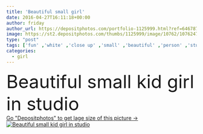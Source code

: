 ```yaml
---
title: 'Beautiful small girl'
date: 2016-04-27T16:11:18+00:00
author: friday
author_url: https://depositphotos.com/portfolio-1125999.html?ref=64678756
image: https://st2.depositphotos.com/thumbs/1125999/image/10762/107624702/api_thumb_450.jpg?forcejpeg=true
type: "post"
tags: ['fun' ,'white' ,'close up' ,'small' ,'beautiful' ,'person' ,'studio' ,'human' ,'one' ,'girl' ,'female' ,'young' ,'people' ,'beauty' ,'model' ,'joy' ,'cheerful' ,'portrait' ,'cute' ,'caucasian' ,'smile' ,'hair' ,'natural' ,'sweet' ,'child' ,'little' ,'blond' ,'youth' ,'face' ,'childhood' ,'eyes' ,'funny' ,'kid' ,'fashion' ,'expression' ,'pretty' ,'adorable' ,'lovely' ,'lifestyle' ,'looking' ,'attractive' ,'innocence' ,'daughter' ,'baby' ,'toddler' ,'casual' ,'sad' ]
categories: 
  - girl
---
```

<div aling="center">
            <font size="60"> Beautiful small kid girl in studio</font>   
</div>
<div>
    <a href='https://st2.depositphotos.com/thumbs/1125999/image/10762/107624702/api_thumb_450.jpg?forcejpeg=true?ref=64678756' target=_blank > Go "Depositphotos" to get lage size of this picture ->
        <img href='https://st2.depositphotos.com/thumbs/1125999/image/10762/107624702/api_thumb_450.jpg?forcejpeg=true?ref=64678756' src='https://st2.depositphotos.com/1125999/10762/i/950/depositphotos_107624702-stock-photo-beautiful-small-girl.jpg?forcejpeg=true' alt='Beautiful small kid girl in studio' >
    </a>
</div>
